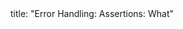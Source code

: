 <frontmatter>
title: "Error Handling: Assertions: What"
</frontmatter>

<include src="unit-inPage-asFlat.md" boilerplate />